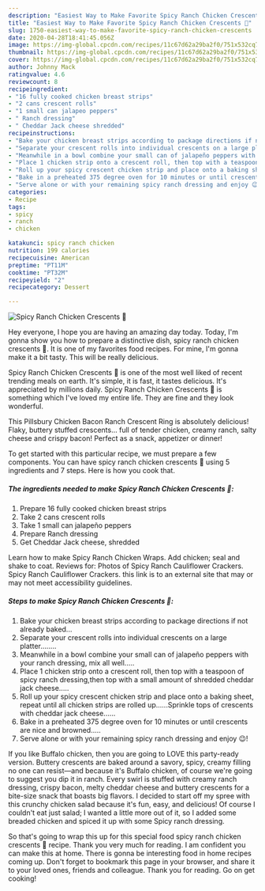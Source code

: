 ```yaml
---
description: "Easiest Way to Make Favorite Spicy Ranch Chicken Crescents 🥐"
title: "Easiest Way to Make Favorite Spicy Ranch Chicken Crescents 🥐"
slug: 1750-easiest-way-to-make-favorite-spicy-ranch-chicken-crescents
date: 2020-04-28T18:41:45.056Z
image: https://img-global.cpcdn.com/recipes/11c67d62a29ba2f0/751x532cq70/spicy-ranch-chicken-crescents-🥐-recipe-main-photo.jpg
thumbnail: https://img-global.cpcdn.com/recipes/11c67d62a29ba2f0/751x532cq70/spicy-ranch-chicken-crescents-🥐-recipe-main-photo.jpg
cover: https://img-global.cpcdn.com/recipes/11c67d62a29ba2f0/751x532cq70/spicy-ranch-chicken-crescents-🥐-recipe-main-photo.jpg
author: Johnny Mack
ratingvalue: 4.6
reviewcount: 8
recipeingredient:
- "16 fully cooked chicken breast strips"
- "2 cans crescent rolls"
- "1 small can jalapeo peppers"
- " Ranch dressing"
- " Cheddar Jack cheese shredded"
recipeinstructions:
- "Bake your chicken breast strips according to package directions if not already baked..."
- "Separate your crescent rolls into individual crescents on a large platter........"
- "Meanwhile in a bowl combine your small can of jalapeño peppers with your ranch dressing, mix all well....."
- "Place 1 chicken strip onto a crescent roll, then top with a teaspoon of spicy ranch dressing,then top with a small amount of shredded cheddar jack cheese....."
- "Roll up your spicy crescent chicken strip and place onto a baking sheet, repeat until all chicken strips are rolled up......Sprinkle tops of crescents with cheddar jack cheese......"
- "Bake in a preheated 375 degree oven for 10 minutes or until crescents are nice and browned....."
- "Serve alone or with your remaining spicy ranch dressing and enjoy 😉!"
categories:
- Recipe
tags:
- spicy
- ranch
- chicken

katakunci: spicy ranch chicken 
nutrition: 199 calories
recipecuisine: American
preptime: "PT11M"
cooktime: "PT32M"
recipeyield: "2"
recipecategory: Dessert

---
```



![Spicy Ranch Chicken Crescents 🥐](https://img-global.cpcdn.com/recipes/11c67d62a29ba2f0/751x532cq70/spicy-ranch-chicken-crescents-🥐-recipe-main-photo.jpg)

Hey everyone, I hope you are having an amazing day today. Today, I'm gonna show you how to prepare a distinctive dish, spicy ranch chicken crescents 🥐. It is one of my favorites food recipes. For mine, I'm gonna make it a bit tasty. This will be really delicious.

Spicy Ranch Chicken Crescents 🥐 is one of the most well liked of recent trending meals on earth. It's simple, it is fast, it tastes delicious. It's appreciated by millions daily. Spicy Ranch Chicken Crescents 🥐 is something which I've loved my entire life. They are fine and they look wonderful.

This Pillsbury Chicken Bacon Ranch Crescent Ring is absolutely delicious! Flaky, buttery stuffed crescents… full of tender chicken, creamy ranch, salty cheese and crispy bacon! Perfect as a snack, appetizer or dinner!


To get started with this particular recipe, we must prepare a few components. You can have spicy ranch chicken crescents 🥐 using 5 ingredients and 7 steps. Here is how you cook that.

<!--inarticleads1-->

##### The ingredients needed to make Spicy Ranch Chicken Crescents 🥐:

1. Prepare 16 fully cooked chicken breast strips
1. Take 2 cans crescent rolls
1. Take 1 small can jalapeño peppers
1. Prepare  Ranch dressing
1. Get  Cheddar Jack cheese, shredded


Learn how to make Spicy Ranch Chicken Wraps. Add chicken; seal and shake to coat. Reviews for: Photos of Spicy Ranch Cauliflower Crackers. Spicy Ranch Cauliflower Crackers. this link is to an external site that may or may not meet accessibility guidelines. 

<!--inarticleads2-->

##### Steps to make Spicy Ranch Chicken Crescents 🥐:

1. Bake your chicken breast strips according to package directions if not already baked...
1. Separate your crescent rolls into individual crescents on a large platter........
1. Meanwhile in a bowl combine your small can of jalapeño peppers with your ranch dressing, mix all well.....
1. Place 1 chicken strip onto a crescent roll, then top with a teaspoon of spicy ranch dressing,then top with a small amount of shredded cheddar jack cheese.....
1. Roll up your spicy crescent chicken strip and place onto a baking sheet, repeat until all chicken strips are rolled up......Sprinkle tops of crescents with cheddar jack cheese......
1. Bake in a preheated 375 degree oven for 10 minutes or until crescents are nice and browned.....
1. Serve alone or with your remaining spicy ranch dressing and enjoy 😉!


If you like Buffalo chicken, then you are going to LOVE this party-ready version. Buttery crescents are baked around a savory, spicy, creamy filling no one can resist—and because it&#39;s Buffalo chicken, of course we&#39;re going to suggest you dip it in ranch. Every swirl is stuffed with creamy ranch dressing, crispy bacon, melty cheddar cheese and buttery crescents for a bite-size snack that boasts big flavors. I decided to start off my spree with this crunchy chicken salad because it&#39;s fun, easy, and delicious! Of course I couldn&#39;t eat just salad; I wanted a little more out of it, so I added some breaded chicken and spiced it up with some Spicy ranch dressing. 

So that's going to wrap this up for this special food spicy ranch chicken crescents 🥐 recipe. Thank you very much for reading. I am confident you can make this at home. There is gonna be interesting food in home recipes coming up. Don't forget to bookmark this page in your browser, and share it to your loved ones, friends and colleague. Thank you for reading. Go on get cooking!
